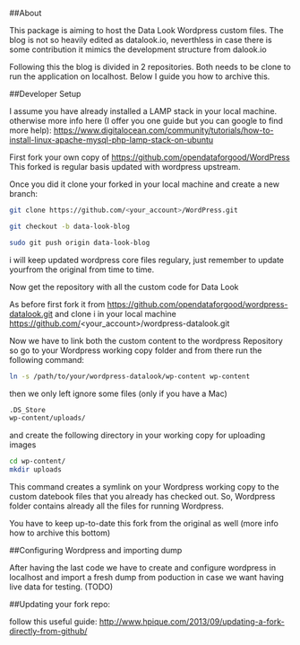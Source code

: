 ##About

This package is aiming to host the Data Look Wordpress custom files.
The blog is not so heavily edited as datalook.io, neverthless in case there is some contribution it mimics the development structure from dalook.io

Following this the blog is divided in 2 repositories. Both needs to be clone to run the application on localhost. Below I guide you how to archive this.

##Developer Setup

I assume you have already installed a LAMP stack in your local machine. otherwise more info here (I offer you one guide but you can google to find more help): https://www.digitalocean.com/community/tutorials/how-to-install-linux-apache-mysql-php-lamp-stack-on-ubuntu 

First fork your own copy of https://github.com/opendataforgood/WordPress This forked is regular basis updated with wordpress upstream.

Once you did it clone your forked in your local machine and create a new branch:

```sh
git clone https://github.com/<your_account>/WordPress.git

git checkout -b data-look-blog

sudo git push origin data-look-blog
```

i will keep updated wordpress core files regulary, just remember to update yourfrom the original from time to time. 

Now get the repository with all the custom code for Data Look 

As before first fork it from https://github.com/opendataforgood/wordpress-datalook.git and clone i in your local machine https://github.com/<your_account>/wordpress-datalook.git

Now we have to link both the custom content to the wordpress Repository so
go to your Wordpress working copy folder and from there run the following 
command: 

```sh
ln -s /path/to/your/wordpress-datalook/wp-content wp-content
```

then we only left ignore some files (only if you have a Mac) 

```sh
.DS_Store
wp-content/uploads/
```

and create the following directory in your working copy for uploading images

```sh
cd wp-content/
mkdir uploads 
```

This command creates a symlink on your Wordpress working copy to the custom datebook files that you already has checked out. So, Wordpress folder contains already all the files for running Wordpress.

You have to keep up-to-date this fork from the original as well (more info how to archive this bottom)

##Configuring Wordpress and importing dump

After having the last code we have to create and configure wordpress in localhost and import a fresh dump from poduction in case we want having live data for testing. (TODO)

##Updating your fork repo:

follow this useful guide: http://www.hpique.com/2013/09/updating-a-fork-directly-from-github/



